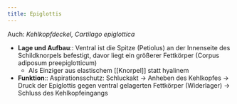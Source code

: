```yaml
---
title: Epiglottis
---
```

Auch: *Kehlkopfdeckel, Cartilago epiglottica*
- **Lage und Aufbau**:: Ventral ist die Spitze (Petiolus) an der Innenseite des Schildknorpels befestigt, davor liegt ein größerer Fettkörper (Corpus adiposum preepiglotticum)
	- Als Einziger aus elastischem [[Knorpel]] statt hyalinem
- **Funktion**:: Aspirationsschutz: Schluckakt → Anheben des Kehlkopfes → Druck der Epiglottis gegen ventral gelagerten Fettkörper (Widerlager) → Schluss des Kehlkopfeingangs 